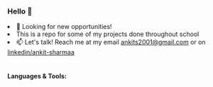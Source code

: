 ### Hello 👋
<!--
**soohyungl/soohyungl** is a ✨ _special_ ✨ repository because its `README.md` (this file) appears on your GitHub profile.

Here are some ideas to get you started:

- 🔭 I’m currently working on ...
- 🌱 I’m currently learning ...
- 👯 I’m looking to collaborate on ...
- 🤔 I’m looking for help with ...
- 💬 Ask me about ...
- 📫 How to reach me: ...
- 😄 Pronouns: ...
- ⚡ Fun fact: ...
-->
<li>💼 Looking for new opportunities!</li>
<li>This is a repo for some of my projects done throughout school</li>
<li>📫 Let's talk! Reach me at my email <a target="_blank" rel="noopener noreferrer" href="mailto:ankits2001@gmail.com">ankits2001@gmail.com</a> or on <a target="_blank" rel="noopener noreferrer" href="https://www.linkedin.com/in/ankit-sharmaa/">linkedin/ankit-sharmaa</a></li>
<br>
<h4>Languages & Tools:</h4>
<br>
<p>
